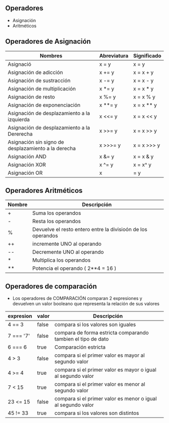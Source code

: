 ## Operadores
* Asignación
* Aritméticos


## Operadores de Asignación

| Nombres                                              | Abreviatura   | Significado |
| ---------------------------------------------------- | ------------- |--------------|
| Asignació                                            | x = y         | x = y        |
| Asignación de adicción                               | x += y        | x = x + y    |
| Asignación de sustracción                            | x -= y        | x = x - y    |
| Asignación de multiplicación                         | x *= y        | x = x * y    |
| Asignación de resto                                  | x %= y        | x = x % y    |
| Asignación de exponenciación                         | x **= y       | x = x ** y   |
| Asignación de desplazamiento a la izquierda          | x <<= y       | x = x << y   |
| Asignación de desplazamiento a la Dererecha          | x >>= y       | x = x >> y   |
| Asignación sin signo de desplazamiento a la derecha  | x >>>= y      | x = x >>> y  |
| Asignación AND                                       | x &= y        | x = x & y    |
| Asignación XOR                                       | x ^= y        | x = x^ y     |
| Asignación OR                                        | x |= y        | x = x | y    |


## Operadores Aritméticos


| Nombre | Descripción |
|--------|--------------|
| + | Suma los operandos |
| - | Resta los operandos
| % | Devuelve el resto entero entre la divisioón de los operandos |
| ++ | incremente UNO al operando |
| -- | Decremente UNO al operando
| * | Multiplica los operandos |
| ** | Potencia el operando ( 2**4 = 16 ) |


## Operadores de comparación
- Los operadores de COMPARACIÓN comparan 2 expresiones y devuelven un valor
booleano que representa la relación de sus valores


| expresion | valor | Descripción |
|--|--|-|
| 4 == 3 | false | compara si los valores son iguales |
| 7 === '7' | false | compara de forma estricta comparando tambien el tipo de dato |
| 6 === 6 | true | Comparación estricta |
| 4 > 3 | false | compara si el primer valor es mayor al segundo valor |
| 4 >= 4 | true | compara si el primer valor es mayor o igual al segundo valor |
| 7 < 15 | true | compara si el primer valor es menor al segundo valor |
| 23 <= 15 | false | compara si el primer valor es menor o igual al segundo valor |
| 45 != 33 | true | compara si los valores son distintos |
